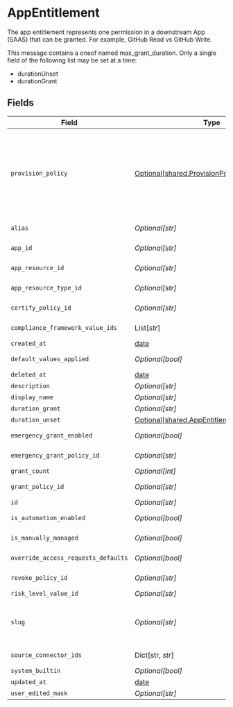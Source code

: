 # AppEntitlement

The app entitlement represents one permission in a downstream App (SAAS) that can be granted. For example, GitHub Read vs GitHub Write.

This message contains a oneof named max_grant_duration. Only a single field of the following list may be set at a time:
  - durationUnset
  - durationGrant



## Fields

| Field                                                                                                                                                                                                                                                           | Type                                                                                                                                                                                                                                                            | Required                                                                                                                                                                                                                                                        | Description                                                                                                                                                                                                                                                     |
| --------------------------------------------------------------------------------------------------------------------------------------------------------------------------------------------------------------------------------------------------------------- | --------------------------------------------------------------------------------------------------------------------------------------------------------------------------------------------------------------------------------------------------------------- | --------------------------------------------------------------------------------------------------------------------------------------------------------------------------------------------------------------------------------------------------------------- | --------------------------------------------------------------------------------------------------------------------------------------------------------------------------------------------------------------------------------------------------------------- |
| `provision_policy`                                                                                                                                                                                                                                              | [Optional[shared.ProvisionPolicy]](../../models/shared/provisionpolicy.md)                                                                                                                                                                                      | :heavy_minus_sign:                                                                                                                                                                                                                                              | ProvisionPolicy is a oneOf that indicates how a provision step should be processed.<br/><br/>This message contains a oneof named typ. Only a single field of the following list may be set at a time:<br/>  - connector<br/>  - manual<br/>  - delegated<br/>  - webhook<br/>  - multiStep<br/> |
| `alias`                                                                                                                                                                                                                                                         | *Optional[str]*                                                                                                                                                                                                                                                 | :heavy_minus_sign:                                                                                                                                                                                                                                              | The alias of the app entitlement used by Cone. Also exact-match queryable.                                                                                                                                                                                      |
| `app_id`                                                                                                                                                                                                                                                        | *Optional[str]*                                                                                                                                                                                                                                                 | :heavy_minus_sign:                                                                                                                                                                                                                                              | The ID of the app that is associated with the app entitlement.                                                                                                                                                                                                  |
| `app_resource_id`                                                                                                                                                                                                                                               | *Optional[str]*                                                                                                                                                                                                                                                 | :heavy_minus_sign:                                                                                                                                                                                                                                              | The ID of the app resource that is associated with the app entitlement                                                                                                                                                                                          |
| `app_resource_type_id`                                                                                                                                                                                                                                          | *Optional[str]*                                                                                                                                                                                                                                                 | :heavy_minus_sign:                                                                                                                                                                                                                                              | The ID of the app resource type that is associated with the app entitlement                                                                                                                                                                                     |
| `certify_policy_id`                                                                                                                                                                                                                                             | *Optional[str]*                                                                                                                                                                                                                                                 | :heavy_minus_sign:                                                                                                                                                                                                                                              | The ID of the policy that will be used for certify tickets related to the app entitlement.                                                                                                                                                                      |
| `compliance_framework_value_ids`                                                                                                                                                                                                                                | List[*str*]                                                                                                                                                                                                                                                     | :heavy_minus_sign:                                                                                                                                                                                                                                              | The IDs of different compliance frameworks associated with this app entitlement ex (SOX, HIPAA, PCI, etc.)                                                                                                                                                      |
| `created_at`                                                                                                                                                                                                                                                    | [date](https://docs.python.org/3/library/datetime.html#date-objects)                                                                                                                                                                                            | :heavy_minus_sign:                                                                                                                                                                                                                                              | N/A                                                                                                                                                                                                                                                             |
| `default_values_applied`                                                                                                                                                                                                                                        | *Optional[bool]*                                                                                                                                                                                                                                                | :heavy_minus_sign:                                                                                                                                                                                                                                              | Flag to indicate if app-level access request defaults have been applied to the entitlement                                                                                                                                                                      |
| `deleted_at`                                                                                                                                                                                                                                                    | [date](https://docs.python.org/3/library/datetime.html#date-objects)                                                                                                                                                                                            | :heavy_minus_sign:                                                                                                                                                                                                                                              | N/A                                                                                                                                                                                                                                                             |
| `description`                                                                                                                                                                                                                                                   | *Optional[str]*                                                                                                                                                                                                                                                 | :heavy_minus_sign:                                                                                                                                                                                                                                              | The description of the app entitlement.                                                                                                                                                                                                                         |
| `display_name`                                                                                                                                                                                                                                                  | *Optional[str]*                                                                                                                                                                                                                                                 | :heavy_minus_sign:                                                                                                                                                                                                                                              | The display name of the app entitlement.                                                                                                                                                                                                                        |
| `duration_grant`                                                                                                                                                                                                                                                | *Optional[str]*                                                                                                                                                                                                                                                 | :heavy_minus_sign:                                                                                                                                                                                                                                              | N/A                                                                                                                                                                                                                                                             |
| `duration_unset`                                                                                                                                                                                                                                                | [Optional[shared.AppEntitlementDurationUnset]](../../models/shared/appentitlementdurationunset.md)                                                                                                                                                              | :heavy_minus_sign:                                                                                                                                                                                                                                              | N/A                                                                                                                                                                                                                                                             |
| `emergency_grant_enabled`                                                                                                                                                                                                                                       | *Optional[bool]*                                                                                                                                                                                                                                                | :heavy_minus_sign:                                                                                                                                                                                                                                              | This enables tasks to be created in an emergency and use a selected emergency access policy.                                                                                                                                                                    |
| `emergency_grant_policy_id`                                                                                                                                                                                                                                     | *Optional[str]*                                                                                                                                                                                                                                                 | :heavy_minus_sign:                                                                                                                                                                                                                                              | The ID of the policy that will be used for emergency access grant tasks.                                                                                                                                                                                        |
| `grant_count`                                                                                                                                                                                                                                                   | *Optional[int]*                                                                                                                                                                                                                                                 | :heavy_minus_sign:                                                                                                                                                                                                                                              | The amount of grants open for this entitlement                                                                                                                                                                                                                  |
| `grant_policy_id`                                                                                                                                                                                                                                               | *Optional[str]*                                                                                                                                                                                                                                                 | :heavy_minus_sign:                                                                                                                                                                                                                                              | The ID of the policy that will be used for grant tickets related to the app entitlement.                                                                                                                                                                        |
| `id`                                                                                                                                                                                                                                                            | *Optional[str]*                                                                                                                                                                                                                                                 | :heavy_minus_sign:                                                                                                                                                                                                                                              | The unique ID for the App Entitlement.                                                                                                                                                                                                                          |
| `is_automation_enabled`                                                                                                                                                                                                                                         | *Optional[bool]*                                                                                                                                                                                                                                                | :heavy_minus_sign:                                                                                                                                                                                                                                              | Flag to indicate whether automation (for adding users to entitlement based on rules) has been enabled.                                                                                                                                                          |
| `is_manually_managed`                                                                                                                                                                                                                                           | *Optional[bool]*                                                                                                                                                                                                                                                | :heavy_minus_sign:                                                                                                                                                                                                                                              | Flag to indicate if the app entitlement is manually managed.                                                                                                                                                                                                    |
| `override_access_requests_defaults`                                                                                                                                                                                                                             | *Optional[bool]*                                                                                                                                                                                                                                                | :heavy_minus_sign:                                                                                                                                                                                                                                              | Flag to indicate if the app-level access request settings have been overridden for the entitlement                                                                                                                                                              |
| `revoke_policy_id`                                                                                                                                                                                                                                              | *Optional[str]*                                                                                                                                                                                                                                                 | :heavy_minus_sign:                                                                                                                                                                                                                                              | The ID of the policy that will be used for revoke tickets related to the app entitlement                                                                                                                                                                        |
| `risk_level_value_id`                                                                                                                                                                                                                                           | *Optional[str]*                                                                                                                                                                                                                                                 | :heavy_minus_sign:                                                                                                                                                                                                                                              | The riskLevelValueId field.                                                                                                                                                                                                                                     |
| `slug`                                                                                                                                                                                                                                                          | *Optional[str]*                                                                                                                                                                                                                                                 | :heavy_minus_sign:                                                                                                                                                                                                                                              | The slug is displayed as an oval next to the name in the frontend of C1, it tells you what permission the entitlement grants. See https://www.conductorone.com/docs/product/manage-access/entitlements/                                                         |
| `source_connector_ids`                                                                                                                                                                                                                                          | Dict[str, *str*]                                                                                                                                                                                                                                                | :heavy_minus_sign:                                                                                                                                                                                                                                              | Map to tell us which connector the entitlement came from.                                                                                                                                                                                                       |
| `system_builtin`                                                                                                                                                                                                                                                | *Optional[bool]*                                                                                                                                                                                                                                                | :heavy_minus_sign:                                                                                                                                                                                                                                              | This field indicates if this is a system builtin entitlement.                                                                                                                                                                                                   |
| `updated_at`                                                                                                                                                                                                                                                    | [date](https://docs.python.org/3/library/datetime.html#date-objects)                                                                                                                                                                                            | :heavy_minus_sign:                                                                                                                                                                                                                                              | N/A                                                                                                                                                                                                                                                             |
| `user_edited_mask`                                                                                                                                                                                                                                              | *Optional[str]*                                                                                                                                                                                                                                                 | :heavy_minus_sign:                                                                                                                                                                                                                                              | N/A                                                                                                                                                                                                                                                             |